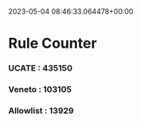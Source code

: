 2023-05-04 08:46:33.064478+00:00
# Rule Counter 
 ### UCATE : 435150

 ### Veneto : 103105

 ### Allowlist : 13929